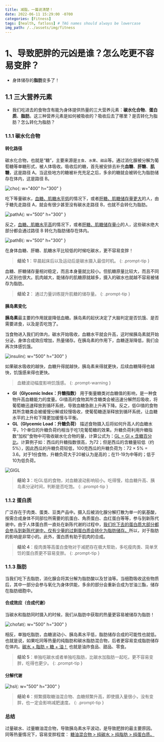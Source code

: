 ```yaml
---
title: 减脂，一篇说清楚！
date: 2022-06-11 15:29:00 -0700
categories: [Fitness]
tags: [health, fatloss] # TAG names should always be lowercase
img_path: /../assets/img/fitness
---
```


# 1、导致肥胖的元凶是谁？怎么吃更不容易变胖？

- 身体储存的**脂肪**变多了！

## 1.1 三大营养元素

- 我们吃进去的食物含有能为身体提供热量的三大营养元素：**碳水化合物**、**蛋白质**、**脂肪**。这三种营养元素是如何被吸收的？吸收后去了哪里？是否转化为脂肪？怎么转化为脂肪？

### 1.1.1 碳水化合物

#### 转化路径

碳水化合物，也就是“糖”，主要来源是`主食`、`水果`、`甜品`等。通过消化腺被分解为葡萄糖等单糖形式，被人体吸收。吸收后的糖，首先被安排去补充**血糖**、**肝糖**、**肌糖**，这是路径 A。当这些地方的糖被补充充足之后，多余的糖就会被转化为脂肪储存在体内，这是路径 B。

![cho](cho.png){: w="400" h="300" }

吃下等量碳水，<u>血糖、肌糖水平低</u>的情况下，或者<u>肝糖、肌糖储存量更大</u>的人，由于糖先走路径 A，就会有很少甚至没有碳水走路径 B，也就不会转化为脂肪。

<!-- ![pathA](pathA_0.png){: w="500" h="300" } -->

![pathA](pathA_1.png){: w="500" h="300" }

反之，<u>血糖、肌糖水平高</u>的情况下，或者<u>肝糖、肌糖储存量小</u>的人，这些碳水绝大部分都会通过路径 B 转化为脂肪储存在体内。

![pathB](pathB.png){: w="500" h="300" }

在身体血糖、肝糖、肌糖水平比较低的时候吃碳水，更不容易变胖！

> **结论 1**：早晨起床后以及运动后是碳水摄入最佳时机。
{: .prompt-tip }

血糖、肝糖储存量相对稳定，而且本身量就比较小。但肌糖原量比较大，而且不同人区别也很大。肌肉越大，能储存的肌糖原就越多，摄入的碳水也就越不容易被储存为脂肪。

> **结论 2**：
通过力量训练提升肌糖的储存量。
{: .prompt-tip }

#### 胰岛素变化

**胰岛素**最主要的作用就是降低血糖。胰岛素的起伏决定了大脑判定是否饥饿、是否需要进食，以及是否吃饱了。

当食物进入我们的体内，碳水开始吸收，血糖水平就会升高，这时候胰岛素就开始分泌，身体合成效应增加，热量储存。在胰岛素的作用下，血糖逐渐降低，我们会再次体感饥饿。

![insulin](insulin.png){: w="500" h="300" }

如果碳水吸收的越快，血糖升得就越快，胰岛素来得就更快，后续血糖降得也越快，饥饿感来得也更快。

> 血糖波动幅度影响饥饿感。
{: .prompt-warning }

- **GI（Glycemic Index：升糖指数）**
用于衡量糖类对血糖值的影响，是一种食物升高血糖能力的度量。GI值高的食物其所含糖类会被迅速分解然后吸收，将葡萄糖迅速释放到循环系统，导致血糖急剧上升再下降。反之，低GI值的食物其所含糖类会被缓慢分解或较慢吸收，使葡萄糖逐渐释放到循环系统，让血糖水平的上升和下降更加缓慢与平衡。
- **GL（Glycemic Load：升糖负荷）**
描述食物摄入后将如何升高人的血糖水平，1个单位的升糖负荷约相当于吃1克葡萄糖的效果。升糖负荷利用升糖指数“加权”食物中可吸收碳水化合物的量，计算公式为：<u>GL = GI × 含糖百分比</u>。计算例子如：西瓜的升糖指数很高，为72；但是西瓜的含糖量较低（约5%），因此西瓜的升糖负荷较低，100克西瓜的升糖负荷为：72 × 5% = 3.6。对于1份食物，升糖负荷大于20被认为是高的；在11-19为中等的；低于10为低负荷。

![GIGL](GIGL.png)

> **结论 3**：吃GL低的食物，对血糖波动影响较小。吃得慢，给血糖升高、胰岛素分泌时间，判断是否吃饱。
{: .prompt-tip }

### 1.1.2 蛋白质
广泛存在于肉类、蛋类、豆类产品中。摄入后被消化腺分解打散为单一的氨基酸，按需合成身体不同部位所需要的肌蛋白、角质蛋白、血红蛋白等等，参与到新陈代谢中。由于人体蛋白质一直处在新陈代谢的过程中，<u>我们吃下去的蛋白质大部分都会参与到新陈代谢中，仅有少量的过剩蛋白质会转化为脂肪储存。</u>所以，对于脂肪的影响是非常小的。此外，蛋白质有助于肌肉的合成。
> **结论 4**：瘦肉类等高蛋白食物对于减肥存在极大帮助，多吃瘦肉类、简单烹饪的蛋白质更不容易变胖。
{: .prompt-tip }

### 1.1.3 脂肪
当我们吃下去脂肪，消化腺会将其分解为脂肪酸以及甘油等。当细胞吸收这些物质后，其中一部分会参与氧化为身体供能，多余的部分会重新合成为甘油三酯，储存在脂肪细胞中。

#### 合成效应（合成代谢）

当碳水和脂肪同时摄入的时候，我们从脂肪中获取的热量更容易被储存为脂肪！

![chofat](chofat.png){: w="500" h="300" }

相反，单独吃脂肪，血糖波动小、胰岛素水平低，脂肪储存合成的可能性也就低。也就是说，如果吃同等热量的纯脂肪和碳水脂肪混合物，后者更容易变成脂肪储存在体内。<u>碳水 + 脂肪 = 糖 + 油！</u> 也就是油炸食品、甜品、零食。

> **结论 5**：单独吃碳水或者单独吃脂肪，比碳水加脂肪一起吃，更不容易变胖，吃得也更少。
{: .prompt-tip }

#### 分解代谢

![hsl](hsl.png){: w="500" h="300" }

> **结论 6**：频繁摄取糖油混合物、血糖频繁升高，即使摄入量很小，没有变胖，也一定会影响减肥速度。
{: .prompt-tip }

### 总结
过量碳水、过量糖油混合物，导致胰岛素水平波动，是导致肥胖的最主要原因。
同等热量情况下，容易变胖程度：
<u>糖油混合物 > 纯碳水 > 纯脂肪 > 纯蛋白质。</u>


<!-- # 2、定制属于自己的减脂食谱
## 2.1 确定总量
- 下限：基础代谢
- 上限：基础代谢 * 1.2

### 基础代谢计算公式
- 女性：661 + 9.6 × 体重（kg）+ 1.72 × 身高（cm）- 4.7 × 年龄
- 男性：67 + 13.73 × 体重（kg）+ 5 × 身高（cm) - 6.9 × 年龄

## 2.2 营养搭配
碳水：蛋白质：脂肪 = 4:4:2

- 1g碳水 = 4 大卡
- 1g蛋白质 = 4 大卡
- 1g脂肪 = 9 大卡

## 2.3 摄入来源选择
### 碳水化合物
- 主食：大米、面粉、玉米、土豆、红薯、糙米；**不要**蛋糕、米粉、米线等等
- 水果：

### 蛋白质
- 瘦肉类、水产类、牛奶、鸡蛋、大豆

### 脂肪
- 如果吃了足够的肉，外加做菜时放的油，就不需要额外摄入了。

### 蔬菜
- 一定要大量摄入蔬菜，蔬菜可以极大提高饱腹感，同时补充各种维生素。只要遵循的是健康的烹饪方式，全天可以无限量地摄入蔬菜。
- 选择五颜六色的蔬菜，除了常见的绿色蔬菜外，像紫甘蓝、红椒、黄椒都是非常好的维生素来源。

# 4、打造易瘦体质

较高的**基础代谢**水平和较低的**皮质醇激素**水平。

- 吃早餐：睡醒之后，新陈代谢水平处于全天的最低点。早餐以及晨间训练就是激活新陈代谢最好的方式。

- 多饮水

- 少吃盐

- 少喝酒

- 好睡眠

- 增加蛋白摄入

- 多吃粗加工

- 多吃蔬菜

- 力量训练

- 加压方式 -->